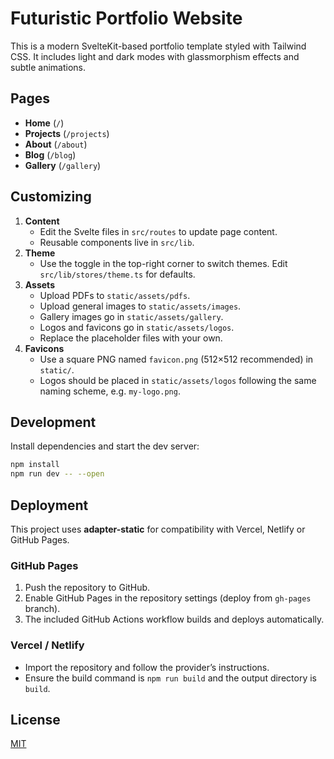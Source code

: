# Futuristic Portfolio Website

This is a modern SvelteKit-based portfolio template styled with Tailwind CSS. It includes light and dark modes with glassmorphism effects and subtle animations.

## Pages
- **Home** (`/`)
- **Projects** (`/projects`)
- **About** (`/about`)
- **Blog** (`/blog`)
- **Gallery** (`/gallery`)

## Customizing
1. **Content**
   - Edit the Svelte files in `src/routes` to update page content.
   - Reusable components live in `src/lib`.
2. **Theme**
   - Use the toggle in the top-right corner to switch themes. Edit `src/lib/stores/theme.ts` for defaults.
3. **Assets**
   - Upload PDFs to `static/assets/pdfs`.
   - Upload general images to `static/assets/images`.
   - Gallery images go in `static/assets/gallery`.
   - Logos and favicons go in `static/assets/logos`.
   - Replace the placeholder files with your own.
4. **Favicons**
   - Use a square PNG named `favicon.png` (512×512 recommended) in `static/`.
   - Logos should be placed in `static/assets/logos` following the same naming scheme, e.g. `my-logo.png`.

## Development
Install dependencies and start the dev server:

```bash
npm install
npm run dev -- --open
```

## Deployment
This project uses **adapter-static** for compatibility with Vercel, Netlify or GitHub Pages.

### GitHub Pages
1. Push the repository to GitHub.
2. Enable GitHub Pages in the repository settings (deploy from `gh-pages` branch).
3. The included GitHub Actions workflow builds and deploys automatically.

### Vercel / Netlify
- Import the repository and follow the provider’s instructions.
- Ensure the build command is `npm run build` and the output directory is `build`.

## License
[MIT](LICENSE)

